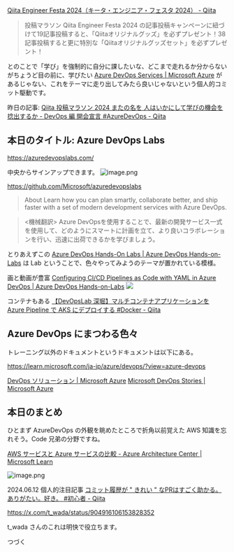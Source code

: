 [Qiita Engineer Festa 2024（キータ・エンジニア・フェスタ 2024） - Qiita](https://qiita.com/official-campaigns/engineer-festa/2024)

> 投稿マラソン
> Qiita Engineer Festa 2024 の記事投稿キャンペーンに紐づけて19記事投稿すると、「Qiitaオリジナルグッズ」を必ずプレゼント！38記事投稿すると更に特別な「Qiitaオリジナルグッズセット」を必ずプレゼント！

とのことで「学び」を強制的に自分に課したいな、どこまで走れるか分からないがちょうど目の前に、学びたい [Azure DevOps Services | Microsoft Azure](https://azure.microsoft.com/ja-jp/products/devops) があるじゃない、これをテーマに走り出してみたら良いじゃないという個人的コミット駆動です。


昨日の記事: [Qiita 投稿マラソン 2024 またの名を 人はいかにして学びの機会を捻出するか - DevOps 編 開会宣言 #AzureDevOps - Qiita](https://qiita.com/e99h2121/items/02fcccdc257a0c534fff)


## 本日のタイトル: Azure DevOps Labs 

https://azuredevopslabs.com/

中央からサインアップできます。
![image.png](https://qiita-image-store.s3.ap-northeast-1.amazonaws.com/0/93824/bff9611d-7dff-008a-2c30-80cdd642e2f3.png)

https://github.com/Microsoft/azuredevopslabs

> About
Learn how you can plan smartly, collaborate better, and ship faster with a set of modern development services with Azure DevOps.

> <機械翻訳> Azure DevOpsを使用することで、最新の開発サービス一式を使用して、どのようにスマートに計画を立て、より良いコラボレーションを行い、迅速に出荷できるかを学びましょう。

とりあえずこの [Azure DevOps Hands-On Labs | Azure DevOps Hands-on-Labs](https://azuredevopslabs.com/) は Lab ということで、色々やってみようのテーマが置かれている模様。

画と動画が豊富
[Configuring CI/CD Pipelines as Code with YAML in Azure DevOps | Azure DevOps Hands-on-Labs](https://azuredevopslabs.com/labs/azuredevops/yaml/)
![](https://azuredevopslabs.com/labs/azuredevops/yaml/images/YAML-pipeline-workflow.gif)

コンテナもある
[【DevOpsLab 深堀】マルチコンテナアプリケーションを Azure Pipeline で AKS にデプロイする #Docker - Qiita](https://qiita.com/komiyasa/items/9c4318abb88a96f4b182)


## Azure DevOps にまつわる色々

トレーニング以外のドキュメントというドキュメントは以下にある。

https://learn.microsoft.com/ja-jp/azure/devops/?view=azure-devops

[DevOps ソリューション | Microsoft Azure](https://azure.microsoft.com/ja-jp/solutions/devops/)
[Microsoft DevOps Stories | Microsoft Azure](https://azure.microsoft.com/ja-jp/solutions/devops/devops-at-microsoft/)




## 本日のまとめ

ひとまず AzureDevOps の外観を眺めたところで折角以前覚えた AWS 知識を忘れそう。Code 兄弟の分野ですね。

[AWS サービスと Azure サービスの比較 - Azure Architecture Center | Microsoft Learn](https://learn.microsoft.com/ja-jp/azure/architecture/aws-professional/services#devops-and-application-monitoring)

![image.png](https://qiita-image-store.s3.ap-northeast-1.amazonaws.com/0/93824/d5f8f00b-0f9f-1ada-1134-70dc15fc3cae.png)


2024.06.12 個人的注目記事
[コミット履歴が " きれい " なPRはすごく助かる。ありがたい。好き。 #初心者 - Qiita](https://qiita.com/_mi/items/f477e95a864474187e3d)

https://x.com/t_wada/status/904916106153828352

t_wada さんのこれは明快で役立ちます。


つづく

